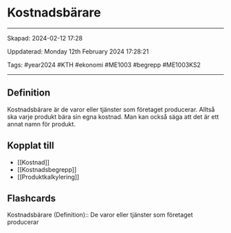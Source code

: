 # Kostnadsbärare

---

Skapad: 2024-02-12 17:28

Uppdaterad: Monday 12th February 2024 17:28:21

Tags: #year2024 #KTH #ekonomi #ME1003 #begrepp #ME1003KS2

---

## Definition

Kostnadsbärare är de varor eller tjänster som företaget producerar. Alltså ska varje produkt bära sin egna kostnad. Man kan också säga att det är ett annat namn för produkt.

## Kopplat till

- [[Kostnad]]
- [[Kostnadsbegrepp]]
- [[Produktkalkylering]]

## Flashcards

Kostnadsbärare (Definition):: De varor eller tjänster som företaget producerar
<!--SR:!2024-02-17,4,270!2000-01-01,1,250-->
